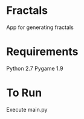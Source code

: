 Fractals
========

App for generating fractals

Requirements
============
Python 2.7
Pygame 1.9

To Run
======
Execute main.py